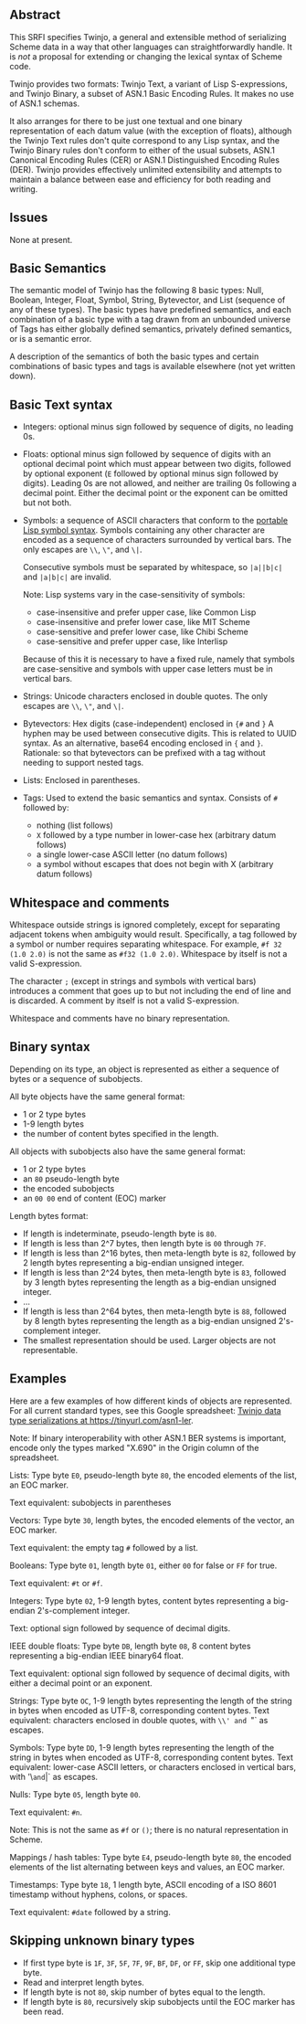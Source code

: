 ## Abstract

This SRFI specifies Twinjo, a general and extensible method of
serializing Scheme data in a way that other languages
can straightforwardly handle.  It is *not* a proposal for extending
or changing the lexical syntax of Scheme code.

Twinjo provides two formats:
Twinjo Text, a variant of Lisp S-expressions, and
Twinjo Binary, a subset of ASN.1 Basic Encoding Rules.
It makes no use of ASN.1 schemas.

It also arranges for there to be just one textual and one binary representation
of each datum value (with the exception of floats), although
the Twinjo Text rules don't quite correspond to any Lisp syntax,
and the Twinjo Binary rules don't conform to either of the usual subsets,
ASN.1 Canonical Encoding Rules (CER)
or ASN.1 Distinguished Encoding Rules (DER).
Twinjo provides effectively unlimited extensibility
and attempts to maintain a balance between ease and efficiency
for both reading and writing.

## Issues

None at present.

## Basic Semantics

The semantic model of Twinjo has the following 8 basic types:
Null, Boolean, Integer, Float, Symbol, String, Bytevector, and
List (sequence of any of these types).
The basic types have predefined semantics,
and each combination of a basic type with a tag drawn from
an unbounded universe of Tags has either globally defined semantics,
privately defined semantics, or is a semantic error.

A description of the semantics of both the basic types
and certain combinations of basic types and tags is available elsewhere
(not yet written down).

## Basic Text syntax

  * Integers: optional minus sign followed by sequence of digits, no leading 0s.
  
  * Floats: optional minus sign followed by sequence of digits
    with an optional decimal point which must appear between two digits,
    followed by optional exponent (`E` followed by optional minus sign followed by digits).
    Leading 0s are not allowed, and neither are trailing 0s following a decimal point.
    Either the decimal point or the exponent can be omitted but not both.
    
  * Symbols: a sequence of ASCII characters that conform to the
    [portable Lisp symbol syntax](https://github.com/s-expressions/pose/blob/master/symbol.text).
    Symbols containing any other character are
    encoded as a sequence of characters surrounded by vertical bars.
    The only escapes are `\\`, `\"`, and `\|`.
    
    Consecutive symbols must be separated by whitespace,
    so  `|a||b|c|`  and `|a|b|c|` are invalid.
    
    Note: Lisp systems vary in the case-sensitivity of symbols:
    * case-insensitive and prefer upper case, like Common Lisp
    * case-insensitive and prefer lower case, like MIT Scheme
    * case-sensitive and prefer lower case, like Chibi Scheme
    * case-sensitive and prefer upper case, like Interlisp
    
    Because of this it is necessary to have a fixed rule, namely
    that symbols are case-sensitive and symbols with upper case
    letters must be in vertical bars.

  * Strings:  Unicode characters enclosed in double quotes.
    The only escapes are `\\`, `\"`, and `\|`.

  * Bytevectors:  Hex digits (case-independent) enclosed in `{#` and `}`
    A hyphen may be used between consecutive digits.  This is related to UUID syntax.
    As an alternative, base64 encoding enclosed in `{` and `}`.
    Rationale: so that bytevectors can be prefixed with a tag without needing
    to support nested tags.

  * Lists: Enclosed in parentheses.

  * Tags: Used to extend the basic semantics and syntax.
    Consists of `#` followed by:
      * nothing (list follows)
      * `X` followed by a type number in lower-case hex (arbitrary datum follows)
      * a single lower-case ASCII letter (no datum follows)
      * a symbol without escapes that does not begin with X (arbitrary datum follows)
     
## Whitespace and comments

Whitespace outside strings is ignored completely,
except for separating
adjacent tokens when ambiguity would result.
Specifically, a tag followed by a symbol or number
requires separating whitespace.
For example, `#f 32 (1.0 2.0)` is not the same as
`#f32 (1.0 2.0)`.
Whitespace by itself is not a valid S-expression.
  
The character `;` (except in strings and symbols with vertical bars)
introduces a comment
that goes up to but not including the end of line and is discarded.
A comment by itself is not a valid S-expression.

Whitespace and comments have no binary representation.

## Binary syntax

Depending on its type, an object is represented as either a sequence
of bytes or a sequence of subobjects.

All byte objects have the same general format:

  * 1 or 2 type bytes
  * 1-9 length bytes
  * the number of content bytes specified in the length.

All objects with subobjects also have the same general format:

  * 1 or 2 type bytes
  * an `80` pseudo-length byte
  * the encoded subobjects
  * an `00 00` end of content (EOC) marker

Length bytes format:

  * If length is indeterminate, pseudo-length byte is `80`.
  * If length is less than 2^7 bytes, then length byte is `00` through `7F`.
  * If length is less than 2^16 bytes, then meta-length byte is `82`, followed by 2 length bytes
    representing a big-endian unsigned integer.
   * If length is less than 2^24 bytes, then meta-length byte is `83`, followed by 3 length bytes
    representing the length as a big-endian unsigned integer.
  * ...
  * If length is less than 2^64 bytes, then meta-length byte is `88`, followed by 8 length bytes
    representing the length as a big-endian unsigned 2's-complement integer.
  * The smallest representation should be used.  Larger objects are not representable.
  
## Examples

Here are a few examples of how different kinds of objects are represented.
For all current standard types, see this Google spreadsheet:
[Twinjo data type serializations at <https://tinyurl.com/asn1-ler>](https://tinyurl.com/asn1-ler).

Note:  If binary interoperability with other ASN.1 BER systems is important, encode only
the types marked "X.690" in the Origin column of the spreadsheet.

Lists:  Type byte `E0`,
pseudo-length byte `80`,
the encoded elements of the list,
an EOC marker.

Text equivalent: subobjects in parentheses

Vectors:  Type byte `30`,
length bytes,
the encoded elements of the vector,
an EOC marker.

Text equivalent: the empty tag `#` followed by a list.

Booleans: Type byte `01`,
length byte `01`,
either `00` for false or `FF` for true.

Text equivalent: `#t` or `#f`.

Integers:  Type byte `02`,
1-9 length bytes,
content bytes representing a big-endian 2's-complement integer.

Text: optional sign followed by sequence of decimal digits.

IEEE double floats:  Type byte `DB`,
length byte `08`,
8 content bytes representing a big-endian IEEE binary64 float.

Text equivalent: optional sign followed by sequence of decimal digits,
with either a decimal point or an exponent.

Strings:  Type byte `OC`,
1-9 length bytes representing the length of the string in bytes
when encoded as UTF-8,
corresponding content bytes.
Text equivalent: characters enclosed in double quotes, with `\\' and `\"` as escapes.

Symbols:  Type byte `DD`,
1-9 length bytes representing the length of the string in bytes
when encoded as UTF-8,
corresponding content bytes.
Text equivalent: lower-case ASCII letters, or characters enclosed in vertical bars,
with '\\` and `\|` as escapes.

Nulls:  Type byte `05`,
length byte `00`.

Text equivalent: `#n`.

Note: This is not the same as `#f` or `()`;
there is no natural representation in Scheme.


Mappings / hash tables:  Type byte `E4`,
pseudo-length byte `80`,
the encoded elements of the list
alternating between keys and values,
an EOC marker.

Timestamps: Type byte `18`,
1 length byte,
ASCII encoding of a ISO 8601 timestamp
without hyphens, colons, or spaces.

Text equivalent: `#date` followed by a string.

## Skipping unknown binary types

  * If first type byte is `1F`, `3F`, `5F`, `7F`, `9F`, `BF`, `DF`, or `FF`,
    skip one additional type byte.
  * Read and interpret length bytes.
  * If length byte is not `80`, skip number of bytes equal to the length.
  * If length byte is `80`, recursively skip subobjects until the EOC marker has been read.
  
